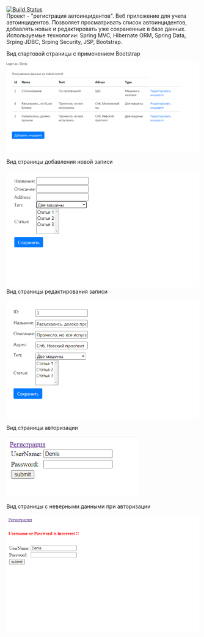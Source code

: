 [![Build Status](https://travis-ci.com/Denis-Sotnikov/job4j_car_accident.svg?branch=master)](https://travis-ci.com/Denis-Sotnikov/job4j_car_accident)
<br>
Проект - "регистрация автоинцидентов".
Веб приложение для учета автоинцидентов. Позволяет просматривать список автоинцидентов, добавлять новые
и редактировать уже сохраненные в базе данных.
Используемые технологии: Spring MVC, Hibernate ORM, Spring Data, Srping JDBC,  Srping Security, JSP, Bootstrap.
<br>

Вид стартовой страницы с применением Bootstrap

![ScreenShot](img/1.png)
<br>

Вид страницы добавления новой записи

![ScreenShot](img/2.png)
<br>
Вид страницы редактирования записи

![ScreenShot](img/3.png)
<br>

Вид страницы авторизации

![ScreenShot](img/4.png)
<br>

Вид страницы с неверными данными при авторизации

![ScreenShot](img/5.png)